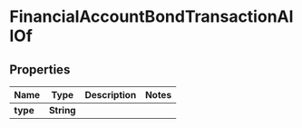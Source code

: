 

# FinancialAccountBondTransactionAllOf


## Properties

| Name | Type | Description | Notes |
|------------ | ------------- | ------------- | -------------|
|**type** | **String** |  |  |



